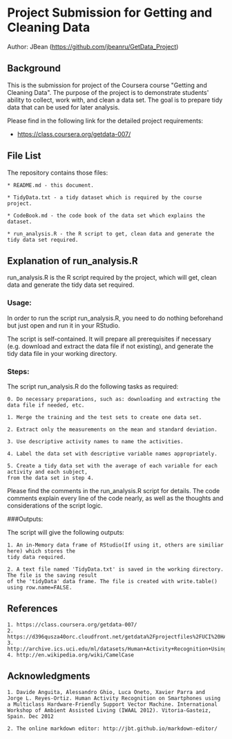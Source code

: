 Project Submission for Getting and Cleaning Data
=====================================
Author: JBean (https://github.com/jbeanru/GetData_Project)

Background
--------------------------
This is the submission for project of the Coursera course "Getting and Cleaning Data". The purpose of the project is to demonstrate students' ability to collect, work with, and clean a data set. 
The goal is to prepare tidy data that can be used for later analysis.

Please find in the following link for the detailed project requirements:

* https://class.coursera.org/getdata-007/


File List
--------------------------
The repository contains those files:

    * README.md - this document.

    * TidyData.txt - a tidy dataset which is required by the course project.

    * CodeBook.md - the code book of the data set which explains the dataset.

    * run_analysis.R - the R script to get, clean data and generate the tidy data set required.


Explanation of run_analysis.R
--------------------------

run_analysis.R is the R script required by the project, which will get, clean data and generate the tidy data set required.

### Usage:
In order to run the script run_analysis.R, you need to do nothing beforehand but just open and run it in your RStudio.

The script is self-contained. It will prepare all prerequisites if necessary (e.g. download and extract the data file if not existing), and generate the tidy data file in your working directory.


### Steps:
The script run_analysis.R do the following tasks as required:
 
 
    0. Do necessary preparations, such as: downloading and extracting the data file if needed, etc.
 	
    1. Merge the training and the test sets to create one data set.
    
    2. Extract only the measurements on the mean and standard deviation. 
	
    3. Use descriptive activity names to name the activities.
    
    4. Label the data set with descriptive variable names appropriately. 
    
    5. Create a tidy data set with the average of each variable for each activity and each subject, 
    from the data set in step 4.
    
Please find the comments in the run_analysis.R script for details. The code comments explain every line of the code nearly, as well as the thoughts and considerations of the script logic.

###Outputs:

The script will give the following outputs:
    
    1. An in-Memory data frame of RStudio(If using it, others are similiar here) which stores the 
    tidy data required.
    
    2. A text file named 'TidyData.txt' is saved in the working directory. The file is the saving result
    of the 'tidyData' data frame. The file is created with write.table() using row.name=FALSE.

 
References
---------------------------
    1. https://class.coursera.org/getdata-007/
    2. https://d396qusza40orc.cloudfront.net/getdata%2Fprojectfiles%2FUCI%20HAR%20Dataset.zip
    3. http://archive.ics.uci.edu/ml/datasets/Human+Activity+Recognition+Using+Smartphones
    4. http://en.wikipedia.org/wiki/CamelCase


Acknowledgments
---------------------------
 	1. Davide Anguita, Alessandro Ghio, Luca Oneto, Xavier Parra and 
	Jorge L. Reyes-Ortiz. Human Activity Recognition on Smartphones using 
	a Multiclass Hardware-Friendly Support Vector Machine. International 
	Workshop of Ambient Assisted Living (IWAAL 2012). Vitoria-Gasteiz, 
	Spain. Dec 2012
	
	2. The online markdown editor: http://jbt.github.io/markdown-editor/
